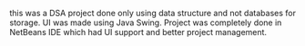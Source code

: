 this was a DSA project done only using data structure and not databases for storage. UI was made using Java Swing. Project was completely done in NetBeans IDE which had UI support and better project management.
